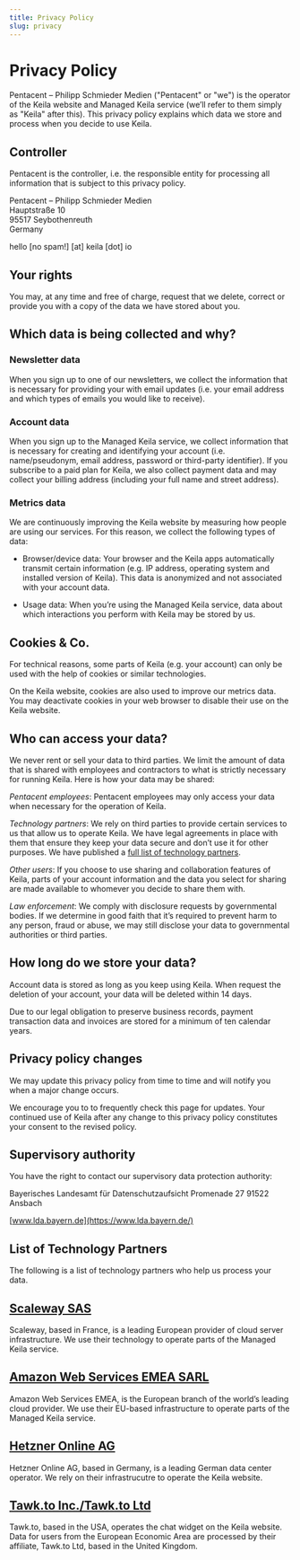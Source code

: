 ```yaml
---
title: Privacy Policy
slug: privacy
---
```

# Privacy Policy

Pentacent – Philipp Schmieder Medien ("Pentacent" or "we") is the operator of the Keila website and Managed Keila service (we’ll refer to them simply as "Keila" after this). This privacy policy explains which data we store and process when you decide to use Keila.

## Controller
Pentacent is the controller, i.e. the responsible entity for processing all information that is subject to this privacy policy.

<div class="bg-green-200 p-5 mt-5">

Pentacent – Philipp Schmieder Medien  
Hauptstraße 10  
95517 Seybothenreuth  
Germany  
  
hello [no spam!] [at] keila [dot] io

</div>


## Your rights
You may, at any time and free of charge, request that we delete, correct or provide you with a copy of the data we have stored about you.

## Which data is being collected and why?

### Newsletter data
When you sign up to one of our newsletters, we collect the information that is necessary for providing your with email updates (i.e. your email address and which types of emails you would like to receive).

### Account data
When you sign up to the Managed Keila service, we collect information that is necessary for creating and identifying your account (i.e. name/pseudonym, email address, password or third-party identifier).
If you subscribe to a paid plan for Keila, we also collect payment data and may collect your billing address (including your full name and street address).

### Metrics data
We are continuously improving the Keila website by measuring how people are using our services. For this reason, we collect the following types of data:

- Browser/device data: Your browser and the Keila apps automatically transmit certain information (e.g. IP address, operating system and installed version of Keila). This data is anonymized and not associated with your account data.

- Usage data: When you’re using the Managed Keila service, data about which interactions you perform with Keila may be stored by us.

## Cookies & Co.
For technical reasons, some parts of Keila (e.g. your account) can only be used with the help of cookies or similar technologies.

On the Keila website, cookies are also used to improve our metrics data. You may deactivate cookies in your web browser to disable their use on the Keila website.

## Who can access your data?
We never rent or sell your data to third parties. We limit the amount of data that is shared with employees and contractors to what is strictly necessary for running Keila. Here is how your data may be shared:

*Pentacent employees*: Pentacent employees may only access your data when necessary for the operation of Keila.

*Technology partners*: We rely on third parties to provide certain services to us that allow us to operate Keila. We have legal agreements in place with them that ensure they keep your data secure and don’t use it for other purposes. We have published a [full list of technology partners](#partners).

*Other users*: If you choose to use sharing and collaboration features of Keila, parts of your account information and the data you select for sharing are made available to whomever you decide to share them with.

*Law enforcement*: We comply with disclosure requests by governmental bodies. If we determine in good faith that it’s required to prevent harm to any person, fraud or abuse, we may still disclose your data to governmental authorities or third parties.

## How long do we store your data?
Account data is stored as long as you keep using Keila. When request the deletion of your account, your data will be deleted within 14 days.

Due to our legal obligation to preserve business records, payment transaction data and invoices are stored for a minimum of ten calendar years.

## Privacy policy changes
We may update this privacy policy from time to time and will notify you when a major change occurs.

We encourage you to to frequently check this page for updates. Your continued use of Keila after any change to this privacy policy constitutes your consent to the revised policy.

## Supervisory authority
You have the right to contact our supervisory data protection authority:

<div class="bg-green-200 p-5 mt-5">

Bayerisches Landesamt für Datenschutzaufsicht
Promenade 27
91522 Ansbach

[www.lda.bayern.de](https://www.lda.bayern.de/)

</div>


## List of Technology Partners

<a id="partners"></a>
The following is a list of technology partners who help us process your data.

## [Scaleway SAS](https://www.scaleway.com/)
Scaleway, based in France, is a leading European provider of cloud server infrastructure. We use their technology to operate parts of the Managed Keila service.

## [Amazon Web Services EMEA SARL](https://aws.amazon.com/)
Amazon Web Services EMEA, is the European branch of the world’s leading cloud provider. We use their EU-based infrastructure to operate parts of the Managed Keila service.

## [Hetzner Online AG](https://www.hetzner.com/)
Hetzner Online AG, based in Germany, is a leading German data center operator. We rely on their infrastrucutre to operate the Keila website.

## [Tawk.to Inc./Tawk.to Ltd](https://www.tawk.to/)
Tawk.to, based in the USA, operates the chat widget on the Keila website.
Data for users from the European Economic Area are processed by their affiliate,
Tawk.to Ltd, based in the United Kingdom.